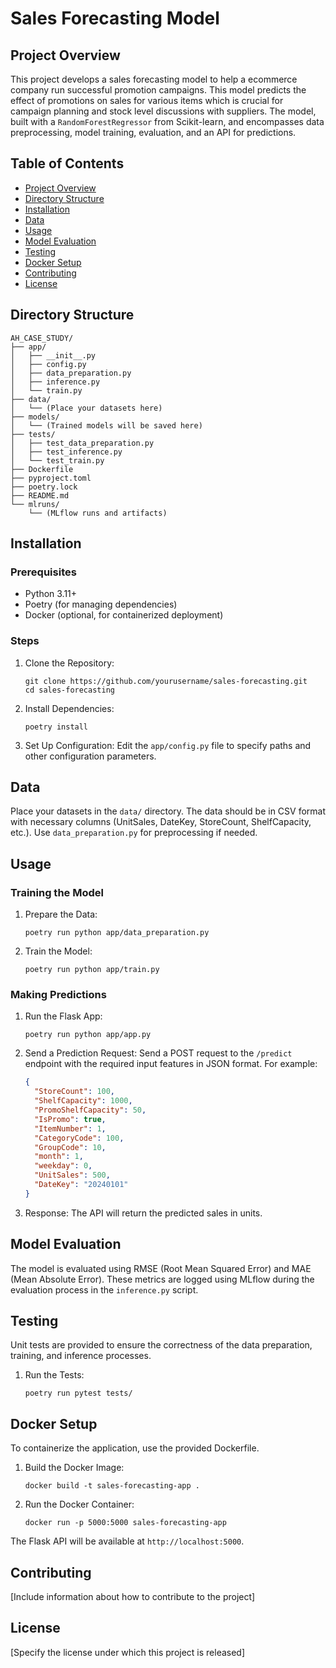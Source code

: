 # Sales Forecasting Model

## Project Overview

This project develops a sales forecasting model to help a ecommerce company run successful promotion campaigns. This model predicts the effect of promotions on sales for various items which is crucial for campaign planning and stock level discussions with suppliers.
The model, built with a `RandomForestRegressor` from Scikit-learn, and encompasses data preprocessing, model training, evaluation, and an API for predictions.

## Table of Contents

- [Project Overview](#project-overview)
- [Directory Structure](#directory-structure)
- [Installation](#installation)
- [Data](#data)
- [Usage](#usage)
- [Model Evaluation](#model-evaluation)
- [Testing](#testing)
- [Docker Setup](#docker-setup)
- [Contributing](#contributing)
- [License](#license)

## Directory Structure

```
AH_CASE_STUDY/
├── app/
│   ├── __init__.py
│   ├── config.py
│   ├── data_preparation.py
│   ├── inference.py
│   └── train.py
├── data/
│   └── (Place your datasets here)
├── models/
│   └── (Trained models will be saved here)
├── tests/
│   ├── test_data_preparation.py
│   ├── test_inference.py
│   └── test_train.py
├── Dockerfile
├── pyproject.toml
├── poetry.lock
├── README.md
└── mlruns/
    └── (MLflow runs and artifacts)
```

## Installation

### Prerequisites

- Python 3.11+
- Poetry (for managing dependencies)
- Docker (optional, for containerized deployment)

### Steps

1. Clone the Repository:
   ```
   git clone https://github.com/yourusername/sales-forecasting.git
   cd sales-forecasting
   ```

2. Install Dependencies:
   ```
   poetry install
   ```

3. Set Up Configuration:
   Edit the `app/config.py` file to specify paths and other configuration parameters.

## Data

Place your datasets in the `data/` directory. The data should be in CSV format with necessary columns (UnitSales, DateKey, StoreCount, ShelfCapacity, etc.). Use `data_preparation.py` for preprocessing if needed.

## Usage

### Training the Model

1. Prepare the Data:
   ```
   poetry run python app/data_preparation.py
   ```

2. Train the Model:
   ```
   poetry run python app/train.py
   ```

### Making Predictions

1. Run the Flask App:
   ```
   poetry run python app/app.py
   ```

2. Send a Prediction Request:
   Send a POST request to the `/predict` endpoint with the required input features in JSON format. For example:

   ```json
   {
     "StoreCount": 100,
     "ShelfCapacity": 1000,
     "PromoShelfCapacity": 50,
     "IsPromo": true,
     "ItemNumber": 1,
     "CategoryCode": 100,
     "GroupCode": 10,
     "month": 1,
     "weekday": 0,
     "UnitSales": 500,
     "DateKey": "20240101"
   }
   ```

3. Response:
   The API will return the predicted sales in units.

## Model Evaluation

The model is evaluated using RMSE (Root Mean Squared Error) and MAE (Mean Absolute Error). These metrics are logged using MLflow during the evaluation process in the `inference.py` script.

## Testing

Unit tests are provided to ensure the correctness of the data preparation, training, and inference processes.

1. Run the Tests:
   ```
   poetry run pytest tests/
   ```

## Docker Setup

To containerize the application, use the provided Dockerfile.

1. Build the Docker Image:
   ```
   docker build -t sales-forecasting-app .
   ```

2. Run the Docker Container:
   ```
   docker run -p 5000:5000 sales-forecasting-app
   ```

The Flask API will be available at `http://localhost:5000`.

## Contributing

[Include information about how to contribute to the project]

## License

[Specify the license under which this project is released]
